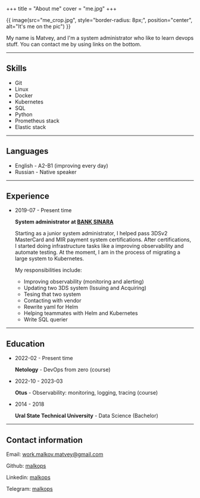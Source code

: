 +++
title = "About me"
cover = "me.jpg"
+++

{{ image(src="me_crop.jpg",
    style="border-radius: 8px;",
    position="center",
    alt="It's me on the pic") }}

My name is Matvey, and I'm a system administrator who like to learn devops stuff.
You can contact me by using links on the bottom.

---

## Skills

* Git
* Linux
* Docker
* Kubernetes
* SQL
* Python
* Prometheus stack
* Elastic stack

---

## Languages

* English - A2-B1 (improving every day)
* Russian - Native speaker

---

## Experience

* 2019-07 - Present time

  **System administrator at [BANK SINARA](https://www.sinara-group.com/en/directions/financial-group/sinara-bank/)**

  Starting as a junior system administrator, I helped pass 3DSv2 MasterCard and MIR payment system certifications.
  After certifications, I started doing infrastructure tasks like a improving observability and automate testing.
  At the moment, I am in the process of migrating a large system to Kubernetes.

  My responsibilities include:
  
  * Improving observability (monitoring and alerting)
  * Updating two 3DS system (Issuing and Acquiring)
  * Tesing that two system
  * Contacting with vendor
  * Rewrite yaml for Helm
  * Helping teammates with Helm and Kubernetes
  * Write SQL querier

---

## Education

* 2022-02 - Present time

  **Netology** - DevOps from zero (course)

* 2022-10 - 2023-03
 
  **Otus** - Observability: monitoring, logging, tracing (course)

* 2014 - 2018
 
  **Ural State Technical University** - Data Science (Bachelor)

---

## Contact information

Email: [work.malkov.matvey@gmail.com](mailto:work.malkov.matvey@gmail.com)

Github: [malkops](https://github.com/malkops)

Linkedin: [malkops](https://linkedin.com/in/malkops)

Telegram: [malkops](https://t.me/malkops)
